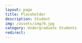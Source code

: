 ```yaml
---
layout: page
title: Placeholder
description: Student
img: /assets/img/9.jpg
category: Undergraduate Students
redirect:  
---
```

